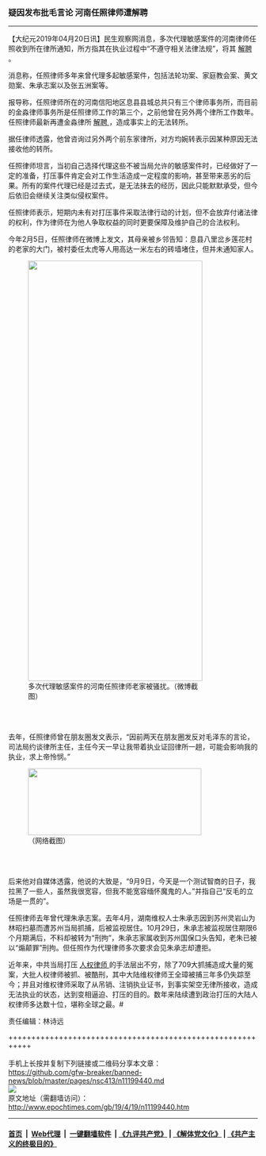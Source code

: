 ### 疑因发布批毛言论 河南任照律师遭解聘
------------------------

<p>
 【大纪元2019年04月20日讯】民生观察网消息，多次代理敏感案件的河南律师任照收到所在律所通知，所方指其在执业过程中“不遵守相关法律法规”，将其
 <a href="http://www.epochtimes.com/gb/tag/%E8%A7%A3%E8%81%98.html">
  解聘
 </a>
 。
</p>
<p>
 消息称，任照律师多年来曾代理多起敏感案件，包括法轮功案、家庭教会案、黄文勋案、朱承志案以及张五洲案等。
</p>
<p>
 报导称，任照律师所在的河南信阳地区息县县城总共只有三个律师事务所，而目前的金淼律师事务所是任照律师工作的第三个，之前他曾在另外两个律所工作数年。任照律师最新再遭金淼律所
 <a href="http://www.epochtimes.com/gb/tag/%E8%A7%A3%E8%81%98.html">
  解聘
 </a>
 ，造成事实上的无法转所。
</p>
<p>
 据任律师透露，他曾咨询过另外两个前东家律所，对方均婉转表示因某种原因无法接收他的转所。
</p>
<p>
 任照律师坦言，当初自己选择代理这些不被当局允许的敏感案件时，已经做好了一定的准备，打压事件肯定会对工作生活造成一定程度的影响，甚至带来恶劣的后果。所有的案件代理已经是过去式，是无法抹去的经历，因此只能默默承受，但今后依旧会继续关注类似侵权案件。
</p>
<p>
 任照律师表示，短期内未有对打压事件采取法律行动的计划，但不会放弃付诸法律的权利，作为律师在为他人争取权益的同时更要保障及维护自己的合法权利。
</p>
<p>
 今年2月5日，任照律师在微博上发文，其母亲被乡邻告知：息县八里岔乡莲花村的老家的大门，被村委任太虎等人用高达一米左右的砖墙堵住，但并未通知家人。
</p>
<figure class="wp-caption aligncenter" id="attachment_11199500" style="width: 352px">
 <a href="http://i.epochtimes.com/assets/uploads/2019/04/Dy8g9WXVYAA-sg1.jpg">
  <img alt="" class="size-full wp-image-11199500" height="847" src="http://i.epochtimes.com/assets/uploads/2019/04/Dy8g9WXVYAA-sg1.jpg" width="352"/>
 </a>
 <br/><figcaption class="wp-caption-text">
  多次代理敏感案件的河南任照律师老家被骚扰。（微博截图）
 </figcaption><br/>
</figure><br/>
<p>
 去年，任照律师曾在朋友圈发文表示，“因前两天在朋友圈发反对毛泽东的言论，司法局约谈律所主任，主任今天一早让我带着执业证回律所一趟，可能会影响我的执业，求上帝怜悯。”
</p>
<figure class="wp-caption aligncenter" id="attachment_11199508" style="width: 350px">
 <a href="http://i.epochtimes.com/assets/uploads/2019/04/11.png">
  <img alt="" class="wp-image-11199508" height="135" src="http://i.epochtimes.com/assets/uploads/2019/04/11.png" width="350"/>
 </a>
 <br/><figcaption class="wp-caption-text">
  （网络截图）
 </figcaption><br/>
</figure><br/>
<p>
 后来他对自媒体透露，他说的大致是，“9月9日，今天是一个测试智商的日子，我拉黑了一些人，虽然我很宽容，但我不能宽容缅怀魔鬼的人。”并指自己“反毛的立场是一贯的”。
</p>
<p>
 任照律师去年曾代理朱承志案。去年4月，湖南维权人士朱承志因到苏州灵岩山为林昭扫墓而遭苏州当局抓捕，后被监视居住。10月29日，朱承志被监视居住期限6个月期满后，不料却被转为“刑拘”，朱承志家属收到苏州国保口头告知，老朱已被以“煽颠罪”刑拘。但任照作为代理律师多次要求会见朱承志却遭拒。
</p>
<p>
 近年来，中共当局打压
 <a href="http://www.epochtimes.com/gb/tag/%E4%BA%BA%E6%9D%83%E5%BE%8B%E5%B8%88.html">
  人权律师
 </a>
 的手法层出不穷，除了709大抓捕造成大量的冤案，大批人权律师被抓、被酷刑，其中大陆维权律师王全璋被捕三年多仍失踪至今；并且对维权律师采取了从吊销、注销执业证书，到事实架空无律所接收，造成无法执业的状态，达到变相逼迫、打压的目的。数年来陆续遭到政治打压的大陆人权律师多达数十位，堪称全球之最。#
</p>
<p>
 责任编辑：林诗远
</p>

+++++++++++++++++++++++++++++++++++++++++++++++++++++++++++<br/><br/>
手机上长按并复制下列链接或二维码分享本文章：<br/>
https://github.com/gfw-breaker/banned-news/blob/master/pages/nsc413/n11199440.md <br/>
<a href='https://github.com/gfw-breaker/banned-news/blob/master/pages/nsc413/n11199440.md'><img src='https://github.com/gfw-breaker/banned-news/blob/master/pages/nsc413/n11199440.md.png'/></a> <br/>
原文地址（需翻墙访问）：http://www.epochtimes.com/gb/19/4/19/n11199440.htm


------------------------
#### [首页](https://github.com/gfw-breaker/banned-news/blob/master/README.md) &nbsp;|&nbsp; [Web代理](https://github.com/labour-camp/helloworld) &nbsp;|&nbsp; [一键翻墙软件](https://github.com/gfw-breaker/nogfw/blob/master/README.md) &nbsp;| [《九评共产党》](https://github.com/gfw-breaker/9ping.md/blob/master/README.md#九评之一评共产党是什么) | [《解体党文化》](https://github.com/gfw-breaker/jtdwh.md/blob/master/README.md) | [《共产主义的终极目的》](https://github.com/gfw-breaker/gczydzjmd.md/blob/master/README.md)

